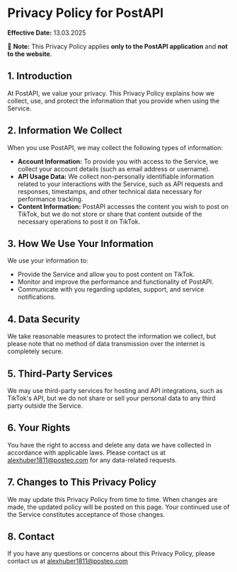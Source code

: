 # Privacy Policy for PostAPI  

**Effective Date:** 13.03.2025  

🚨 **Note:** This Privacy Policy applies **only to the PostAPI application** and **not to the website**.  

## 1. Introduction  
At PostAPI, we value your privacy. This Privacy Policy explains how we collect, use, and protect the information that you provide when using the Service.  

## 2. Information We Collect  
When you use PostAPI, we may collect the following types of information:  
- **Account Information:** To provide you with access to the Service, we collect your account details (such as email address or username).
- **API Usage Data:** We collect non-personally identifiable information related to your interactions with the Service, such as API requests and responses, timestamps, and other technical data necessary for performance tracking.
- **Content Information:** PostAPI accesses the content you wish to post on TikTok, but we do not store or share that content outside of the necessary operations to post it on TikTok.

## 3. How We Use Your Information  
We use your information to:  
- Provide the Service and allow you to post content on TikTok.  
- Monitor and improve the performance and functionality of PostAPI.
- Communicate with you regarding updates, support, and service notifications.

## 4. Data Security  
We take reasonable measures to protect the information we collect, but please note that no method of data transmission over the internet is completely secure.  

## 5. Third-Party Services  
We may use third-party services for hosting and API integrations, such as TikTok's API, but we do not share or sell your personal data to any third party outside the Service.  

## 6. Your Rights  
You have the right to access and delete any data we have collected in accordance with applicable laws. Please contact us at alexhuber1811@posteo.com for any data-related requests.

## 7. Changes to This Privacy Policy  
We may update this Privacy Policy from time to time. When changes are made, the updated policy will be posted on this page. Your continued use of the Service constitutes acceptance of those changes.

## 8. Contact  
If you have any questions or concerns about this Privacy Policy, please contact us at alexhuber1811@posteo.com